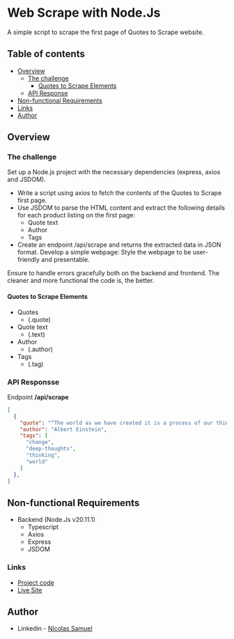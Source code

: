 # Web Scrape with Node.Js
A simple script to scrape the first page of Quotes to Scrape website.

## Table of contents

- [Overview](#overview)
  - [The challenge](#the-challenge)
    - [Quotes to Scrape Elements](#quotes-to-scrape-elements)
  - [API Response](#api-response)
- [Non-functional Requirements](#non-functional-requiments)
- [Links](#links)
- [Author](#author)

## Overview

### The challenge 

Set up a Node.js project with the necessary dependencies (express, axios and JSDOM).
- Write a script using axios to fetch the contents of the Quotes to Scrape first page.
- Use JSDOM to parse the HTML content and extract the following details for each product listing on the first page:
    - Quote text
    - Author
    - Tags
- Create an endpoint /api/scrape and returns the extracted data in JSON format.
Develop a simple webpage:
    Style the webpage to be user-friendly and presentable.

Ensure to handle errors gracefully both on the backend and frontend.
The cleaner and more functional the code is, the better.

#### Quotes to Scrape Elements

- Quotes
    - (.quote)
- Quote text
    - (.text)
- Author
    - (.author)
- Tags
    - (.tag)

### API Responsse

Endpoint **/api/scrape**

```json
[
  {
    "quote": "“The world as we have created it is a process of our thinking. It cannot be changed without changing our thinking.”",
    "author": "Albert Einstein",
    "tags": [
      "change",
      "deep-thoughts",
      "thinking",
      "world"
    ]
  },
]
```

## Non-functional Requirements

- Backend (Node.Js v20.11.1)
    - Typescript
    - Axios
    - Express
    - JSDOM

### Links

- [Project code](https://github.com/nicolsam/web-scrape-node)
- [Live Site](https://web-scrape-node-yulc.vercel.app/api/scrape)

## Author

- Linkedin - [Nícolas Samuel](https://www.linkedin.com/in/nicolas-samuel-veras/)
